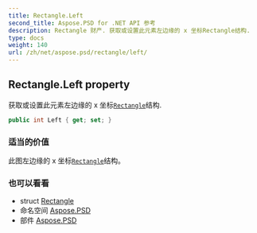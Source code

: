 ```yaml
---
title: Rectangle.Left
second_title: Aspose.PSD for .NET API 参考
description: Rectangle 财产. 获取或设置此元素左边缘的 x 坐标Rectangle结构.
type: docs
weight: 140
url: /zh/net/aspose.psd/rectangle/left/
---
```

## Rectangle.Left property

获取或设置此元素左边缘的 x 坐标[`Rectangle`](../)结构.

```csharp
public int Left { get; set; }
```

### 适当的价值

此图左边缘的 x 坐标[`Rectangle`](../)结构。

### 也可以看看

* struct [Rectangle](../)
* 命名空间 [Aspose.PSD](../../rectangle/)
* 部件 [Aspose.PSD](../../../)


